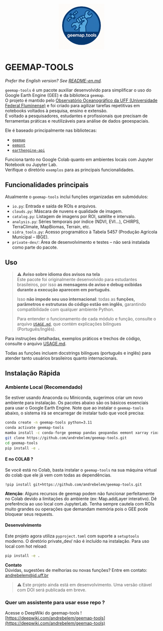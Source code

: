 <p align="center">
  <img src="geemap_tools_logo.png" alt="geemap-tools logo" width="150"/>
</p>

# GEEMAP-TOOLS

*Prefer the English version? See [README-en.md](./README-en.md).*

`geemap-tools` é um pacote auxiliar desenvolvido para simplificar o uso do Google Earth Engine (GEE) e da biblioteca `geemap`.  
O projeto é mantido pelo [Observatório Oceanográfico da UFF (Universidade Federal Fluminense)](https://observatoriooceanografico.org) e foi criado para agilizar tarefas repetitivas em notebooks voltados à pesquisa, ensino e extensão.  
É voltado a pesquisadores, estudantes e profissionais que precisam de ferramentas práticas e reutilizáveis para análise de dados geoespaciais.


Ele é baseado principalmente nas bibliotecas:
- [`geemap`](https://github.com/giswqs/geemap)
- [`eemont`](https://github.com/davemlz/eemont)
- [`earthengine-api`](https://developers.google.com/earth-engine/guides/python_install)

Funciona tanto no Google Colab quanto em ambientes locais com Jupyter Notebook ou Jupyter Lab.<br>
Verifique o diretório `exemplos` para as principais funcionalidades.

## Funcionalidades principais

Atualmente o `geemap-tools` inclui funções organizadas em submódulos:

- `io.py`: Entrada e saída de ROIs e arquivos.
- `clouds.py`: Máscara de nuvens e qualidade de imagem.
- `catalog.py`: Listagem de imagens por ROI, satélite e intervalo.
- `analysis.py`: Séries temporais por índice (NDVI, EVI...), CHIRPS, TerraClimate, MapBiomas, Terrain, etc.
- `sidra_tools.py`: Acesso programático à Tabela 5457 (Produção Agrícola Municipal – IBGE).
- `private-dev/`: Área de desenvolvimento e testes – não será instalada como parte do pacote.

## Uso
> ⚠️ **Aviso sobre idioma dos avisos na tela**  
> Este pacote foi originalmente desenvolvido para estudantes brasileiros, por isso **as mensagens de aviso e debug exibidas durante a execução aparecem em português**.  
>  
> Isso **não impede seu uso internacional**: todas as **funções, parâmetros e estruturas do código estão em inglês**, garantindo compatibilidade com qualquer ambiente Python.  
>  
> Para entender o funcionamento de cada módulo e função, consulte o arquivo [`USAGE.md`](./USAGE.md), que contém explicações bilíngues (Português/Inglês).

Para instruções detalhadas, exemplos práticos e trechos de código, consulte o arquivo [USAGE.md](./USAGE.md).

Todas as funções incluem docstrings bilíngues (português e inglês) para atender tanto usuários brasileiros quanto internacionais.


## Instalação Rápida

### Ambiente Local (Recomendado)

Se estiver usando Anaconda ou Miniconda, sugerimos criar um novo ambiente para instalação. Os pacotes abaixo são os básicos essenciais para usar o Google Earth Engine. Note que ao instalar o `geemap-tools` abaixo, o sistema irá se encarregar de instalar tudo que você precisa:

```bash
conda create -n geemap-tools python=3.11
conda activate geemap-tools
mamba install -c conda-forge geemap pandas geopandas eemont xarray rioxarray matplotlib openpyxl
git clone https://github.com/andrebelem/geemap-tools.git
cd geemap-tools
pip install -e .
```
#### E no COLAB ?

Se você está no Colab, basta instalar o `geemap-tools` na sua máquina virtual do colab que ele já vem com todas as dependências.
```
!pip install git+https://github.com/andrebelem/geemap-tools.git
```
**Atenção**: Alguns recursos de geemap podem não funcionar perfeitamente no Colab devido a limitações do ambiente (ex: Map.addLayer interativo). Dê preferência ao uso local com JupyterLab. Tenha sempre cautela com ROIs muito grandes ou operações que demandam memória pois o GEE pode bloquear seus requests.

#### Desenvolvimento

Este projeto agora utiliza `pyproject.toml` com suporte a `setuptools` moderno. O diretório private_dev/ não é incluído na instalação. Para uso local com hot reload:
```bash
pip install -e .
```

**Contato**<br>
Dúvidas, sugestões de melhorias ou novas funções?
Entre em contato: [andrebelem@id.uff.br](mailto:andrebelem@id.uff.br)
> ⚠️ Este projeto ainda está em desenvolvimento. Uma versão citável com DOI será publicada em breve.


### Quer um assistente para usar esse repo ?

Acesse o DeepWiki do geemap-tools ! [https://deepwiki.com/andrebelem/geemap-tools](https://deepwiki.com/andrebelem/geemap-tools)

